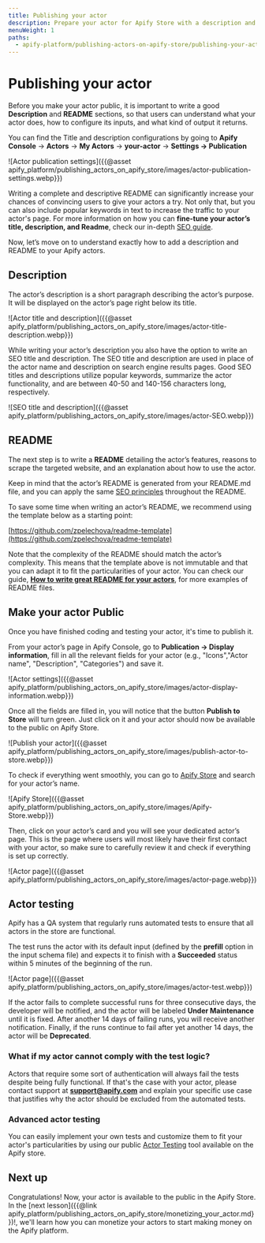 ```yaml
---
title: Publishing your actor
description: Prepare your actor for Apify Store with a description and README file and learn how to make your actor available to the public.
menuWeight: 1
paths:
  - apify-platform/publishing-actors-on-apify-store/publishing-your-actor
---
```


# [](#publishing-actor) Publishing your actor

Before you make your actor public, it is important to write a good **Description** and **README** sections, so that users can understand what your actor does, how to configure its inputs, and what kind of output it returns.

You can find the Title and description configurations by going to **Apify Console** → **Actors** → **My Actors** → **your-actor** → **Settings → Publication**

![Actor publication settings]({{@asset apify_platform/publishing_actors_on_apify_store/images/actor-publication-settings.webp}})

Writing a complete and descriptive README can significantly increase your chances of convincing users to give your actors a try. Not only that, but you can also include popular keywords in text to increase the traffic to your actor's page. For more information on how you can **fine-tune your actor’s title, description, and Readme**, check our in-depth [SEO guide](https://docs.apify.com/actors/publishing/seo-and-promotion).

Now, let’s move on to understand exactly how to add a description and README to your Apify actors.

## [](#description) Description

The actor’s description is a short paragraph describing the actor’s purpose. It will be displayed on the actor’s page right below its title.

![Actor title and description]({{@asset apify_platform/publishing_actors_on_apify_store/images/actor-title-description.webp}})

While writing your actor’s description you also have the option to write an SEO title and description. The SEO title and description are used in place of the actor name and description on search engine results pages. Good SEO titles and descriptions utilize popular keywords, summarize the actor functionality, and are between 40-50 and 140-156 characters long, respectively.

![SEO title and description]({{@asset apify_platform/publishing_actors_on_apify_store/images/actor-SEO.webp}})

## [](#readme) README

The next step is to write a **README** detailing the actor’s features, reasons to scrape the targeted website, and an explanation about how to use the actor.

Keep in mind that the actor’s README is generated from your README.md file, and you can apply the same [SEO principles](https://docs.apify.com/actors/publishing/seo-and-promotion) throughout the README.

To save some time when writing an actor’s README, we recommend using the template below as a starting point:

[https://github.com/zpelechova/readme-template](https://github.com/zpelechova/readme-template)

Note that the complexity of the README should match the actor’s complexity. This means that the template above is not immutable and that you can adapt it to fit the particularities of your actor. You can check our guide, **[How to write great README for your actors](https://help.apify.com/en/articles/2912548-how-to-write-great-readme-for-your-actors)**, for more examples of README files.

## [](#make-your-actor-public) Make your actor Public

Once you have finished coding and testing your actor, it's time to publish it.

From your actor’s page in Apify Console, go to **Publication → Display information**, fill in all the relevant fields for your actor (e.g., "Icons","Actor name", "Description", "Categories") and save it.

![Actor settings]({{@asset apify_platform/publishing_actors_on_apify_store/images/actor-display-information.webp}})

Once all the fields are filled in, you will notice that the button **Publish to Store** will turn green. Just click on it and your actor should now be available to the public on Apify Store.

![Publish your actor]({{@asset apify_platform/publishing_actors_on_apify_store/images/publish-actor-to-store.webp}})

To check if everything went smoothly, you can go to [Apify Store](https://apify.com/store) and search for your actor’s name.

![Apify Store]({{@asset apify_platform/publishing_actors_on_apify_store/images/Apify-Store.webp}})

Then, click on your actor’s card and you will see your dedicated actor’s page. This is the page where users will most likely have their first contact with your actor, so make sure to carefully review it and check if everything is set up correctly.

![Actor page]({{@asset apify_platform/publishing_actors_on_apify_store/images/actor-page.webp}})

## [](#actor-testing) Actor testing

Apify has a QA system that regularly runs automated tests to ensure that all actors in the store are functional.

The test runs the actor with its default input (defined by the **prefill** option in the input schema file) and expects it to finish with a **Succeeded** status within 5 minutes of the beginning of the run.

![Actor page]({{@asset apify_platform/publishing_actors_on_apify_store/images/actor-test.webp}})

If the actor fails to complete successful runs for three consecutive days, the developer will be notified, and the actor will be labeled **Under Maintenance** until it is fixed. After another 14 days of failing runs, you will receive another notification. Finally, if the runs continue to fail after yet another 14 days, the actor will be **Deprecated**.

### What if my actor cannot comply with the test logic?

Actors that require some sort of authentication will always fail the tests despite being fully functional. If that's the case with your actor, please contact support at **support@apify.com** and explain your specific use case that justifies why the actor should be excluded from the automated tests.

### Advanced actor testing

You can easily implement your own tests and customize them to fit your actor's particularities by using our public [Actor Testing](https://apify.com/pocesar/actor-testing) tool available on the Apify store.


## [](#next) Next up

Congratulations! Now, your actor is available to the public in the Apify Store. In the [next lesson]({{@link apify_platform/publishing_actors_on_apify_store/monetizing_your_actor.md}})!, we'll learn how you can monetize your actors to start making money on the Apify platform.

